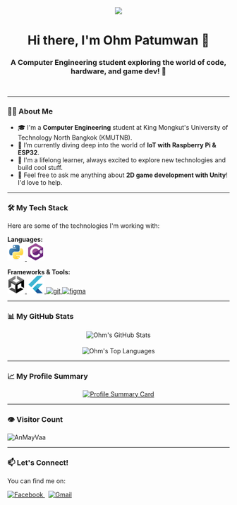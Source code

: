 <div align="center">
  <img src="https://media.giphy.com/media/hvRJCLFzcasrR4ia7z/giphy.gif" width="250">
</div>

<h1 align="center">Hi there, I'm Ohm Patumwan 👋</h1>
<h3 align="center">A Computer Engineering student exploring the world of code, hardware, and game dev! 🚀</h3>

<br>

---

### 👨‍💻 About Me

- 🎓 I'm a **Computer Engineering** student at King Mongkut's University of Technology North Bangkok (KMUTNB).
- 🌱 I’m currently diving deep into the world of **IoT with Raspberry Pi & ESP32**.
- 🚀 I'm a lifelong learner, always excited to explore new technologies and build cool stuff.
- 💬 Feel free to ask me anything about **2D game development with Unity**! I'd love to help.

---

### 🛠️ My Tech Stack

Here are some of the technologies I'm working with:

<p align="left">
  <strong>Languages:</strong><br>
  <a href="https://www.python.org" target="_blank" rel="noreferrer"> 
    <img src="https://raw.githubusercontent.com/devicons/devicon/master/icons/python/python-original.svg" alt="python" width="40" height="40"/> 
  </a>
  <a href="https://docs.microsoft.com/en-us/dotnet/csharp/" target="_blank" rel="noreferrer"> 
    <img src="https://raw.githubusercontent.com/devicons/devicon/master/icons/csharp/csharp-original.svg" alt="csharp" width="40" height="40"/> 
  </a>
</p>

<p align="left">
  <strong>Frameworks & Tools:</strong><br>
  <a href="https://unity.com/" target="_blank" rel="noreferrer"> 
    <img src="https://raw.githubusercontent.com/devicons/devicon/master/icons/unity/unity-original.svg" alt="unity" width="40" height="40"/> 
  </a>
  <a href="https://flutter.dev" target="_blank" rel="noreferrer"> 
    <img src="https://raw.githubusercontent.com/devicons/devicon/master/icons/flutter/flutter-original.svg" alt="flutter" width="40" height="40"/> 
  </a>
  <a href="https://git-scm.com/" target="_blank" rel="noreferrer"> 
    <img src="https://www.vectorlogo.zone/logos/git-scm/git-scm-icon.svg" alt="git" width="40" height="40"/> 
  </a>
  <a href="https://www.figma.com/" target="_blank" rel="noreferrer"> 
    <img src="https://www.vectorlogo.zone/logos/figma/figma-icon.svg" alt="figma" width="40" height="40"/> 
  </a>
</p>

---

### 📊 My GitHub Stats

<p align="center">
  <img align="center" src="https://github-readme-stats.vercel.app/api?username=AnMayVaa&show_icons=true&locale=en&theme=tokyonight&count_private=true" alt="Ohm's GitHub Stats" />
  <br><br>
  <img align="center" src="https://github-readme-stats.vercel.app/api/top-langs?username=AnMayVaa&layout=compact&locale=en&theme=tokyonight" alt="Ohm's Top Languages" />
</p>

---

### 📈 My Profile Summary

<p align="center">
  <a href="https://github.com/t-eo/github-profile-summary-cards">
    <img src="https://github-profile-summary-cards.vercel.app/api/cards/profile-details?username=AnMayVaa&theme=tokyonight" alt="Profile Summary Card" />
  </a>
</p>

---

### 👁️ Visitor Count

<p align="left"> 
  <img src="https://komarev.com/ghpvc/?username=AnMayVaa&label=Profile%20views&color=blueviolet&style=flat" alt="AnMayVaa" /> 
</p>

---

### 📫 Let's Connect!

You can find me on:

<p align="left">
  <a href="https://www.facebook.com/Ohm.Patumwan" target="_blank">
    <img src="https://img.shields.io/badge/Facebook-1877F2?style=for-the-badge&logo=facebook&logoColor=white" alt="Facebook"/>
  </a>
  &nbsp;
  <a href="mailto:pitakpatumwan14@gmail.com" target="_blank">
    <img src="https://img.shields.io/badge/Gmail-D14836?style=for-the-badge&logo=gmail&logoColor=white" alt="Gmail"/>
  </a>
</p>
